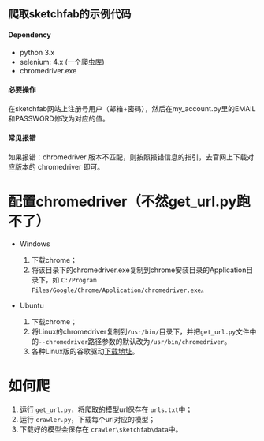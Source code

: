 ## 爬取sketchfab的示例代码

#### Dependency

- python 3.x
- selenium: 4.x (一个爬虫库)
- chromedriver.exe

#### 必要操作

在sketchfab网站上注册号用户（邮箱+密码），然后在my_account.py里的EMAIL和PASSWORD修改为对应的值。

#### 常见报错

如果报错：chromedriver 版本不匹配，则按照报错信息的指引，去官网上下载对应版本的 chromedriver 即可。

# 配置chromedriver（不然get_url.py跑不了）
- Windows
    1. 下载chrome；
    2. 将该目录下的chromedriver.exe复制到chrome安装目录的Application目录下，如 `C:/Program Files/Google/Chrome/Application/chromedriver.exe`。

- Ubuntu
    1. 下载chrome；
    2. 将Linux的chromedriver复制到`/usr/bin/`目录下，并把`get_url.py`文件中的`--chromedriver`路径参数的默认改为`/usr/bin/chromedriver`。
    3. 各种Linux版的谷歌驱动[下载地址](https://googlechromelabs.github.io/chrome-for-testing/)。

# 如何爬

1. 运行 `get_url.py`，将爬取的模型url保存在 `urls.txt`中；
2. 运行 `crawler.py`，下载每个url对应的模型；
3. 下载好的模型会保存在 `crawler\sketchfab\data`中。
